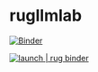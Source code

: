 # rugllmlab


[![Binder](https://mybinder.org/badge_logo.svg)](https://mybinder.org/v2/gh/UG-Team-Data-Science/rugllmlab/HEAD)


[![launch | rug binder](https://img.shields.io/badge/launch%20%7C%20-rug%20binder-blue)](https://binderhub.app.rug.nl/v2/gh/UG-Team-Data-Science/rugllmlab/HEAD)
